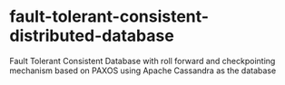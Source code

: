 # fault-tolerant-consistent-distributed-database
 Fault Tolerant Consistent Database with roll forward and checkpointing mechanism based on PAXOS using Apache Cassandra as the database
